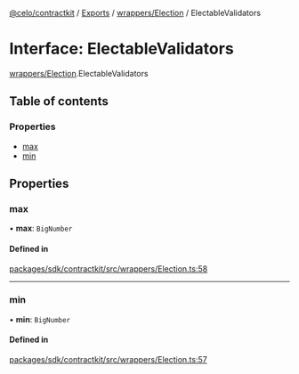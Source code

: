 [@celo/contractkit](../README.md) / [Exports](../modules.md) / [wrappers/Election](../modules/wrappers_Election.md) / ElectableValidators

# Interface: ElectableValidators

[wrappers/Election](../modules/wrappers_Election.md).ElectableValidators

## Table of contents

### Properties

- [max](wrappers_Election.ElectableValidators.md#max)
- [min](wrappers_Election.ElectableValidators.md#min)

## Properties

### max

• **max**: `BigNumber`

#### Defined in

[packages/sdk/contractkit/src/wrappers/Election.ts:58](https://github.com/celo-org/developer-tooling/blob/master/packages/sdk/contractkit/src/wrappers/Election.ts#L58)

___

### min

• **min**: `BigNumber`

#### Defined in

[packages/sdk/contractkit/src/wrappers/Election.ts:57](https://github.com/celo-org/developer-tooling/blob/master/packages/sdk/contractkit/src/wrappers/Election.ts#L57)
